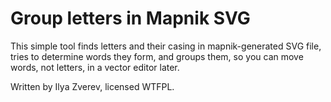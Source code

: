 # Group letters in Mapnik SVG

This simple tool finds letters and their casing in mapnik-generated SVG file, tries
to determine words they form, and groups them, so you can move words, not letters,
in a vector editor later.

Written by Ilya Zverev, licensed WTFPL.
